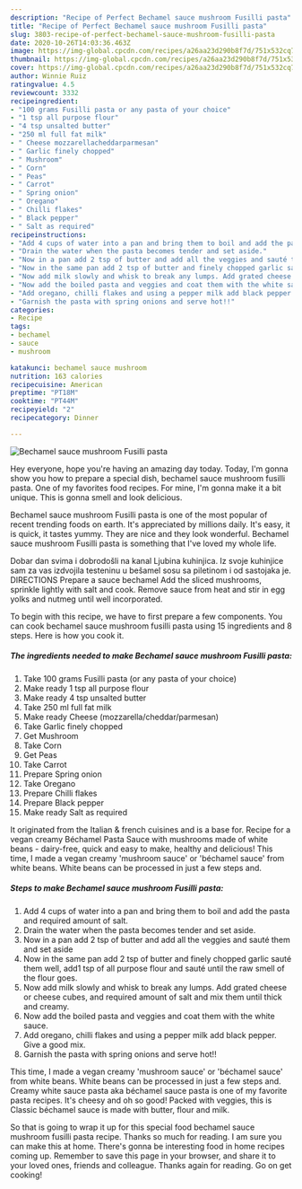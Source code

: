 ```yaml
---
description: "Recipe of Perfect Bechamel sauce mushroom Fusilli pasta"
title: "Recipe of Perfect Bechamel sauce mushroom Fusilli pasta"
slug: 3803-recipe-of-perfect-bechamel-sauce-mushroom-fusilli-pasta
date: 2020-10-26T14:03:36.463Z
image: https://img-global.cpcdn.com/recipes/a26aa23d290b8f7d/751x532cq70/bechamel-sauce-mushroom-fusilli-pasta-recipe-main-photo.jpg
thumbnail: https://img-global.cpcdn.com/recipes/a26aa23d290b8f7d/751x532cq70/bechamel-sauce-mushroom-fusilli-pasta-recipe-main-photo.jpg
cover: https://img-global.cpcdn.com/recipes/a26aa23d290b8f7d/751x532cq70/bechamel-sauce-mushroom-fusilli-pasta-recipe-main-photo.jpg
author: Winnie Ruiz
ratingvalue: 4.5
reviewcount: 3332
recipeingredient:
- "100 grams Fusilli pasta or any pasta of your choice"
- "1 tsp all purpose flour"
- "4 tsp unsalted butter"
- "250 ml full fat milk"
- " Cheese mozzarellacheddarparmesan"
- " Garlic finely chopped"
- " Mushroom"
- " Corn"
- " Peas"
- " Carrot"
- " Spring onion"
- " Oregano"
- " Chilli flakes"
- " Black pepper"
- " Salt as required"
recipeinstructions:
- "Add 4 cups of water into a pan and bring them to boil and add the pasta and required amount of salt."
- "Drain the water when the pasta becomes tender and set aside."
- "Now in a pan add 2 tsp of butter and add all the veggies and sauté them and set aside"
- "Now in the same pan add 2 tsp of butter and finely chopped garlic sauté them well, add1 tsp of all purpose flour and sauté until the raw smell of the flour goes."
- "Now add milk slowly and whisk to break any lumps. Add grated cheese or cheese cubes, and required amount of salt and mix them until thick and creamy."
- "Now add the boiled pasta and veggies and coat them with the white sauce."
- "Add oregano, chilli flakes and using a pepper milk add black pepper. Give a good mix."
- "Garnish the pasta with spring onions and serve hot!!"
categories:
- Recipe
tags:
- bechamel
- sauce
- mushroom

katakunci: bechamel sauce mushroom 
nutrition: 163 calories
recipecuisine: American
preptime: "PT18M"
cooktime: "PT44M"
recipeyield: "2"
recipecategory: Dinner

---
```



![Bechamel sauce mushroom Fusilli pasta](https://img-global.cpcdn.com/recipes/a26aa23d290b8f7d/751x532cq70/bechamel-sauce-mushroom-fusilli-pasta-recipe-main-photo.jpg)

Hey everyone, hope you're having an amazing day today. Today, I'm gonna show you how to prepare a special dish, bechamel sauce mushroom fusilli pasta. One of my favorites food recipes. For mine, I'm gonna make it a bit unique. This is gonna smell and look delicious.

Bechamel sauce mushroom Fusilli pasta is one of the most popular of recent trending foods on earth. It's appreciated by millions daily. It's easy, it is quick, it tastes yummy. They are nice and they look wonderful. Bechamel sauce mushroom Fusilli pasta is something that I've loved my whole life.

Dobar dan svima i dobrodošli na kanal Ljubina kuhinjica. Iz svoje kuhinjice sam za vas izdvojila testeninu u bešamel sosu sa piletinom i od sastojaka je. DIRECTIONS Prepare a sauce bechamel Add the sliced mushrooms, sprinkle lightly with salt and cook. Remove sauce from heat and stir in egg yolks and nutmeg until well incorporated.


To begin with this recipe, we have to first prepare a few components. You can cook bechamel sauce mushroom fusilli pasta using 15 ingredients and 8 steps. Here is how you cook it.

<!--inarticleads1-->

##### The ingredients needed to make Bechamel sauce mushroom Fusilli pasta:

1. Take 100 grams Fusilli pasta (or any pasta of your choice)
1. Make ready 1 tsp all purpose flour
1. Make ready 4 tsp unsalted butter
1. Take 250 ml full fat milk
1. Make ready  Cheese (mozzarella/cheddar/parmesan)
1. Take  Garlic finely chopped
1. Get  Mushroom
1. Take  Corn
1. Get  Peas
1. Take  Carrot
1. Prepare  Spring onion
1. Take  Oregano
1. Prepare  Chilli flakes
1. Prepare  Black pepper
1. Make ready  Salt as required


It originated from the Italian &amp; french cuisines and is a base for. Recipe for a vegan creamy Béchamel Pasta Sauce with mushrooms made of white beans - dairy-free, quick and easy to make, healthy and delicious! This time, I made a vegan creamy &#39;mushroom sauce&#39; or &#39;béchamel sauce&#39; from white beans. White beans can be processed in just a few steps and. 

<!--inarticleads2-->

##### Steps to make Bechamel sauce mushroom Fusilli pasta:

1. Add 4 cups of water into a pan and bring them to boil and add the pasta and required amount of salt.
1. Drain the water when the pasta becomes tender and set aside.
1. Now in a pan add 2 tsp of butter and add all the veggies and sauté them and set aside
1. Now in the same pan add 2 tsp of butter and finely chopped garlic sauté them well, add1 tsp of all purpose flour and sauté until the raw smell of the flour goes.
1. Now add milk slowly and whisk to break any lumps. Add grated cheese or cheese cubes, and required amount of salt and mix them until thick and creamy.
1. Now add the boiled pasta and veggies and coat them with the white sauce.
1. Add oregano, chilli flakes and using a pepper milk add black pepper. Give a good mix.
1. Garnish the pasta with spring onions and serve hot!!


This time, I made a vegan creamy &#39;mushroom sauce&#39; or &#39;béchamel sauce&#39; from white beans. White beans can be processed in just a few steps and. Creamy white sauce pasta aka béchamel sauce pasta is one of my favorite pasta recipes. It&#39;s cheesy and oh so good! Packed with veggies, this is Classic béchamel sauce is made with butter, flour and milk. 

So that is going to wrap it up for this special food bechamel sauce mushroom fusilli pasta recipe. Thanks so much for reading. I am sure you can make this at home. There's gonna be interesting food in home recipes coming up. Remember to save this page in your browser, and share it to your loved ones, friends and colleague. Thanks again for reading. Go on get cooking!
